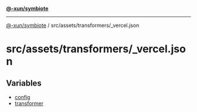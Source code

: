 [**@-xun/symbiote**](../../../../README.md)

***

[@-xun/symbiote](../../../../README.md) / src/assets/transformers/\_vercel.json

# src/assets/transformers/\_vercel.json

## Variables

- [config](variables/config.md)
- [transformer](variables/transformer.md)
